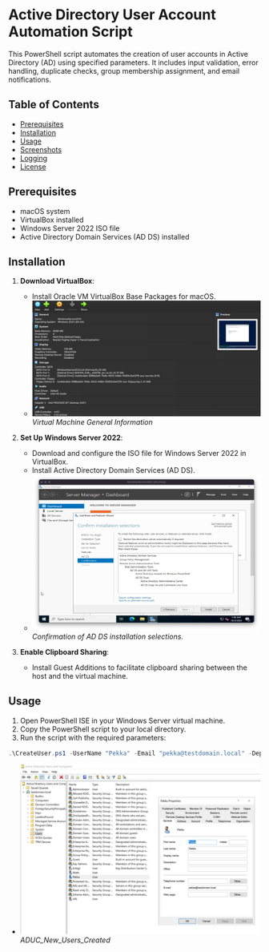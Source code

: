 # Active Directory User Account Automation Script

This PowerShell script automates the creation of user accounts in Active Directory (AD) using specified parameters. It includes input validation, error handling, duplicate checks, group membership assignment, and email notifications.

## Table of Contents

- [Prerequisites](#prerequisites)
- [Installation](#installation)
- [Usage](#usage)
- [Screenshots](#screenshots)
- [Logging](#logging)
- [License](#license)

## Prerequisites

- macOS system
- VirtualBox installed
- Windows Server 2022 ISO file
- Active Directory Domain Services (AD DS) installed

## Installation

1. **Download VirtualBox**:
   - Install Oracle VM VirtualBox Base Packages for macOS.
   - ![Virtual Machine General Information](Screenshots/VM_General_Information.png)
   *Virtual Machine General Information*

2. **Set Up Windows Server 2022**:
   - Download and configure the ISO file for Windows Server 2022 in VirtualBox.
   - Install Active Directory Domain Services (AD DS).
   - ![Confirmation Installation Selections](Screenshots/Confirmation_Installation_Selections.png)
   *Confirmation of AD DS installation selections.*

3. **Enable Clipboard Sharing**:
   - Install Guest Additions to facilitate clipboard sharing between the host and the virtual machine.

## Usage

1. Open PowerShell ISE in your Windows Server virtual machine.
2. Copy the PowerShell script to your local directory.
3. Run the script with the required parameters:

```powershell
.\CreateUser.ps1 -UserName "Pekka" -Email "pekka@testdomain.local" -Department "IT" -JobTitle "Developer"
```
   - ![ADUC_New_Users_Created](Screenshots/ADUC_New_Users_Created.png)
   *ADUC_New_Users_Created*
